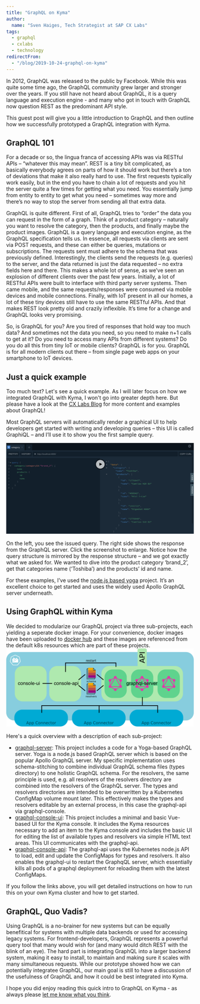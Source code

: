 ```yaml
---
title: "GraphQL on Kyma"
author:
  name: "Sven Haiges, Tech Strategist at SAP CX Labs"
tags:
  - graphql
  - cxlabs
  - technology
redirectFrom:
  - "/blog/2019-10-24-graphql-on-kyma"
---
```


In 2012, GraphQL was released to the public by Facebook. While this was quite some time ago, the GraphQL community grew larger and stronger over the years. If you still have not heard about GraphQL, it is a query language and execution engine - and many who got in touch with GraphQL now question REST as the predominant API style. 

This guest post will give you a little introduction to GraphQL and then outline how we successfully prototyped a GraphQL integration with Kyma. 

<!-- overview -->

## GraphQL 101
For a decade or so, the lingua franca of accessing APIs was via RESTful APIs – “whatever this may mean”. REST is a tiny bit complicated, as basically everybody agrees on parts of how it should work but there’s a ton of deviations that make it also really hard to use. The first requests typically work easily, but in the end you have to chain a lot of requests and you hit the server quite a few times for getting what you need. You essentially jump from entity to entity to get what you need – sometimes way more and there’s no way to stop the server from sending all that extra data.

GraphQL is quite different. First of all, GraphQL tries to “order” the data you can request in the form of a graph. Think of a product category – naturally you want to resolve the category, then the products, and finally maybe the product images. GraphQL is a query language and execution engine, as the GraphQL specification tells us. In essence, all requests via clients are sent via POST requests, and these can either be queries, mutations or subscriptions. The requests sent must adhere to the schema that was previously defined. Interestingly, the clients send the requests (e.g. queries) to the server, and the data returned is just the data requested – no extra fields here and there. This makes a whole lot of sense, as we’ve seen an explosion of different clients over the past few years. Initially, a lot of RESTful APIs were built to interface with third party server systems. Then came mobile, and the same requests/responses were consumed via mobile devices and mobile connections. Finally, with IoT present in all our homes, a lot of these tiny devices still have to use the same RESTful APIs. And that makes REST look pretty old and crazily inflexible. It’s time for a change and GraphQL looks very promising.

So, is GraphQL for you? Are you tired of responses that hold way too much data? And sometimes not the data you need, so you need to make n+1 calls to get at it? Do you need to access many APIs from different systems? Do you do all this from tiny IoT or mobile clients? GraphQL is for you. GraphQL is for all modern clients out there – from single page web apps on your smartphone to IoT devices. 

## Just a quick example
Too much text? Let's see a quick example. As I will later focus on how we integrated GraphQL with Kyma, I won't go into greater depth here. But please have a look at the [CX Labs Blog](https://cxlabs.sap.com/2019/05/15/graphql-on-kyma/) for more content and examples about GraphQL!

Most GraphQL servers will automatically render a graphical UI to help developers get started with writing and developing queries – this UI is called GraphiQL – and I’ll use it to show you the first sample query.

![A simple GraphQL Query](./example1.png)

On the left, you see the issued query. The right side shows the response from the GraphQL server. Click the screenshot to enlarge. Notice how the query structure is mirrored by the response structure – and we got exactly what we asked for. We wanted to dive into the product category ‘brand_2’, get that categories name (‘Toshiba’) and the products’ id and name.

For these examples, I’ve used the [node.js based yoga](https://github.com/prisma/graphql-yoga/) project. It’s an excellent choice to get started and uses the widely used Apollo GraphQL server underneath.

## Using GraphQL within Kyma
We decided to modularize our GraphQL project via three sub-projects, each yielding a seperate docker image. For your convenience, docker images have been uploaded to [docker hub](https://hub.docker.com/r/hansamann/graphql-server) and these images are referenced from the default k8s resources which are part of these projects.
![GraphQL on Kyma Overview](./architecture.png)

Here's a quick overview with a description of each sub-project:
- [graphql-server](https://github.com/hansamann/synolo/blob/master/graphql-server/README.md): This project includes a code for a Yoga-based GraphQL server. Yoga is a node.js based GraphQL server which is based on the popular Apollo GraphQL server. My specific implementation uses schema-stitching to combine individual GraphQL schema files (types directory) to one holistic GraphQL schema. For the resolvers, the same principle is used, e.g. all resolvers of the resolvers directory are combined into the resolvers of the GraphQL server. The types and resolvers directories are intended to be overwritten by a Kubernetes ConfigMap volume mount later. This effectively makes the types and resolvers editable by an external process, in this case the graphql-api via graphql-console.
- [graphql-console-ui](https://github.com/hansamann/synolo/blob/master/graphql-console-ui/README.md): This project includes a minimal and basic Vue-based UI for the Kyma console. It includes the Kyma resources necessary to add an item to the Kyma console and includes the basic UI for editing the list of available types and resolvers via simple HTML text areas. This UI communicates with the graphql-api.
- [graphql-console-api](https://github.com/hansamann/synolo/blob/master/graphql-console-api/README.md): The graphql-api uses the Kubernetes node.js API to load, edit and update the ConfigMaps for types and resolvers. It also enables the graphql-ui to restart the GraphqQL server, which essentially kills all pods of a graphql deployment for reloading them with the latest ConfigMaps.

If you follow the links above, you will get detailed instructions on how to run this on your own Kyma cluster and how to get started. 

## GraphQL, Quo Vadis?
Using GraphQL is a no-brainer for new systems but can be equally benefitical for systems with multiple data backends or used for accessing legacy systems. For frontend-developers, GraphQL represents a powerful query tool that many would wish for (and many would ditch REST with the blink of an eye). The hard part is integrating GraphQL into a larger backend system, making it easy to install, to maintain and making sure it scales with many simultaneous requests. While our prototype showed how we can potentially integratee GraphQL, our main goal is still to have a discussion of the usefulness of GraphQL and how it could be best integrated into Kyma. 

I hope you did enjoy reading this quick intro to GraphQL on Kyma - as always please [let me know what you think](https://twitter.com/hansamann). 


